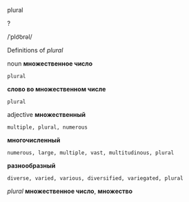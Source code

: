 plural

?

/ˈplo͝orəl/

Definitions of _plural_

noun
**множественное число**

    plural
**слово во множественном числе**

    plural

adjective
**множественный**

    multiple, plural, numerous
**многочисленный**

    numerous, large, multiple, vast, multitudinous, plural
**разнообразный**

    diverse, varied, various, diversified, variegated, plural

_plural_
**множественное число**, **множество**
